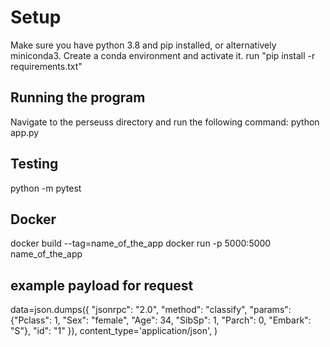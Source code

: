 # Setup
Make sure you have python 3.8 and pip installed, or alternatively miniconda3.
Create a conda environment and activate it.
run "pip install -r requirements.txt"

## Running the program
Navigate to the perseuss directory and run the following command:
python app.py

## Testing
python -m pytest

## Docker
docker build --tag=name_of_the_app
docker run -p 5000:5000 name_of_the_app

## example payload for request
data=json.dumps({
            "jsonrpc": "2.0",
            "method": "classify",
            "params": {"Pclass": 1, "Sex": "female", "Age": 34, "SibSp": 1, "Parch": 0, "Embark": "S"},
            "id": "1"
        }),
        content_type='application/json',
    )